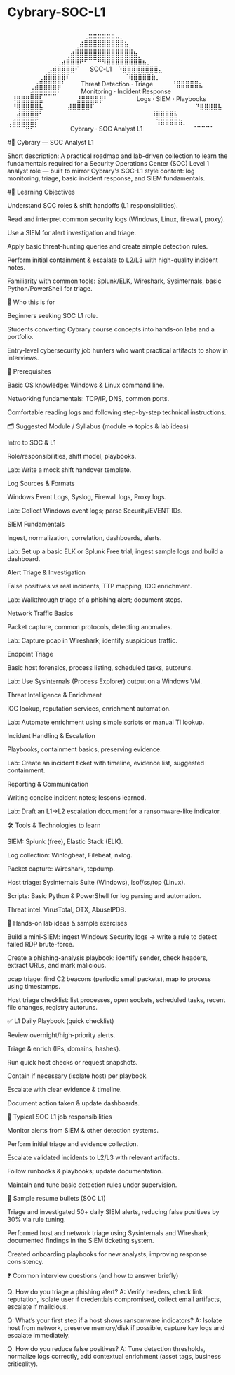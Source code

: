 # Cybrary-SOC-L1
⠀⠀⠀⠀⠀⠀⠀⠀⠀⠀⠀⠀⠀⠀⠀⠀⠀⠀⣀⣀⣀⣀⣀⣀⠀⠀⠀⠀⠀⠀⠀⠀⠀⠀⠀⠀⠀⠀⠀⠀
⠀⠀⠀⠀⠀⠀⠀⠀⠀⠀⠀⠀⠀⠀⠀⠀⢀⣴⣿⣿⣿⣿⣿⣿⣿⣦⡀⠀⠀⠀⠀⠀⠀⠀⠀⠀⠀⠀⠀⠀
⠀⠀⠀⠀⠀⠀⠀⠀⠀⠀⠀⠀⠀⠀⠀⣠⣿⣿⣿⣿⣿⣿⣿⣿⣿⣿⣿⣄⠀⠀⠀⠀⠀⠀⠀⠀⠀⠀⠀⠀
⠀⠀⠀⠀⠀⠀⠀⠀⠀⠀⠀⠀⠀⢀⣾⣿⣿⣿⣿⣿⣿⣿⣿⣿⣿⣿⣿⣿⣷⡀⠀⠀⠀⠀⠀⠀⠀⠀⠀⠀
⠀⠀⠀⠀⠀⠀⠀⠀⠀⠀⠀⢀⣴⣿⣿⣿⠟⠋⠉⠉⠛⠻⣿⣿⣿⣿⣿⣿⣿⣿⣦⡀⠀⠀⠀⠀⠀⠀⠀⠀
⠀⠀⠀⠀⠀⠀⠀⠀⠀⣠⣾⣿⣿⣿⣿⠋⠀⠀  SOC-L1   ⠀⠙⣿⣿⣿⣿⣿⣿⣿⣿⣄⠀⠀⠀⠀⠀⠀
⠀⠀⠀⠀⠀⠀⠀⢀⣾⣿⣿⣿⣿⠏⠀⠀⠀⠀⠀⠀⠀⠀⠀⠀⠀⠀⠈⢿⣿⣿⣿⣿⣷⡀⠀⠀⠀⠀⠀
⠀⠀⠀⠀⠀⠀⣰⣿⣿⣿⣿⣿⠃⠀⠀ ⠀Threat Detection · Triage ⠀ ⠀ ⠀⠘⣿⣿⣿⣿⣿⣆⠀⠀⠀⠀
⠀⠀⠀⠀⠀⣼⣿⣿⣿⣿⣿⠇⠀⠀⠀⠀ Monitoring · Incident Response⠀ ⠀ ⠀⠸⣿⣿⣿⣿⣿⣧⠀⠀⠀
⠀⠀⠀⠀⣼⣿⣿⣿⣿⡿⠃⠀⠀⠀⠀⠀⠀ Logs · SIEM · Playbooks⠀⠀⠀⠀ ⠀⠘⢿⣿⣿⣿⣿⣧⠀⠀
⠀⠀⠀⣼⣿⣿⣿⣿⠏⠀⠀⠀⠀⠀⠀⠀⠀⠀⠀⠀⠀⠀⠀⠀⠀⠀⠀⠀⠀⠀ ⠀⠙⣿⣿⣿⣿⣧⠀
⠀⠀⣼⣿⣿⣿⣿⠃⠀⠀⠀⠀⠀⠀⠀⠀⠀⠀⠀⠀⠀⠀⠀⠀⠀⠀⠀⠀⠀⠀⠀⠀⠸⣿⣿⣿⣿⣧
⢀⣾⣿⣿⣿⣿⡏⠀⠀⠀⠀⠀⠀⠀⠀⠀⠀⠀⠀⠀⠀⠀⠀⠀⠀⠀⠀⠀⠀⠀⠀⠀⠀⢹⣿⣿⣿⣿⣷⡀
⠈⠉⠉⠉⠛⠋⠁⠀⠀⠀⠀⠀⠀⠀Cybrary · SOC Analyst L1⠀⠀⠀⠀⠀⠀⠀⠀⠀⠀⠀⠈⠉⠉⠉⠁


#📘 Cybrary — SOC Analyst L1

Short description:
A practical roadmap and lab-driven collection to learn the fundamentals required for a Security Operations Center (SOC) Level 1 analyst role — built to mirror Cybrary's SOC-L1 style content: log monitoring, triage, basic incident response, and SIEM fundamentals.

#🎯 Learning Objectives

Understand SOC roles & shift handoffs (L1 responsibilities).

Read and interpret common security logs (Windows, Linux, firewall, proxy).

Use a SIEM for alert investigation and triage.

Apply basic threat-hunting queries and create simple detection rules.

Perform initial containment & escalate to L2/L3 with high-quality incident notes.

Familiarity with common tools: Splunk/ELK, Wireshark, Sysinternals, basic Python/PowerShell for triage.

🧭 Who this is for

Beginners seeking SOC L1 role.

Students converting Cybrary course concepts into hands-on labs and a portfolio.

Entry-level cybersecurity job hunters who want practical artifacts to show in interviews.

🔁 Prerequisites

Basic OS knowledge: Windows & Linux command line.

Networking fundamentals: TCP/IP, DNS, common ports.

Comfortable reading logs and following step-by-step technical instructions.

🗂️ Suggested Module / Syllabus (module → topics & lab ideas)

Intro to SOC & L1

Role/responsibilities, shift model, playbooks.

Lab: Write a mock shift handover template.

Log Sources & Formats

Windows Event Logs, Syslog, Firewall logs, Proxy logs.

Lab: Collect Windows event logs; parse Security/EVENT IDs.

SIEM Fundamentals

Ingest, normalization, correlation, dashboards, alerts.

Lab: Set up a basic ELK or Splunk Free trial; ingest sample logs and build a dashboard.

Alert Triage & Investigation

False positives vs real incidents, TTP mapping, IOC enrichment.

Lab: Walkthrough triage of a phishing alert; document steps.

Network Traffic Basics

Packet capture, common protocols, detecting anomalies.

Lab: Capture pcap in Wireshark; identify suspicious traffic.

Endpoint Triage

Basic host forensics, process listing, scheduled tasks, autoruns.

Lab: Use Sysinternals (Process Explorer) output on a Windows VM.

Threat Intelligence & Enrichment

IOC lookup, reputation services, enrichment automation.

Lab: Automate enrichment using simple scripts or manual TI lookup.

Incident Handling & Escalation

Playbooks, containment basics, preserving evidence.

Lab: Create an incident ticket with timeline, evidence list, suggested containment.

Reporting & Communication

Writing concise incident notes; lessons learned.

Lab: Draft an L1->L2 escalation document for a ransomware-like indicator.

🛠️ Tools & Technologies to learn

SIEM: Splunk (free), Elastic Stack (ELK).

Log collection: Winlogbeat, Filebeat, nxlog.

Packet capture: Wireshark, tcpdump.

Host triage: Sysinternals Suite (Windows), lsof/ss/top (Linux).

Scripts: Basic Python & PowerShell for log parsing and automation.

Threat intel: VirusTotal, OTX, AbuseIPDB.

🧪 Hands-on lab ideas & sample exercises

Build a mini-SIEM: ingest Windows Security logs → write a rule to detect failed RDP brute-force.

Create a phishing-analysis playbook: identify sender, check headers, extract URLs, and mark malicious.

pcap triage: find C2 beacons (periodic small packets), map to process using timestamps.

Host triage checklist: list processes, open sockets, scheduled tasks, recent file changes, registry autoruns.

✅ L1 Daily Playbook (quick checklist)

Review overnight/high-priority alerts.

Triage & enrich (IPs, domains, hashes).

Run quick host checks or request snapshots.

Contain if necessary (isolate host) per playbook.

Escalate with clear evidence & timeline.

Document action taken & update dashboards.

💼 Typical SOC L1 job responsibilities

Monitor alerts from SIEM & other detection systems.

Perform initial triage and evidence collection.

Escalate validated incidents to L2/L3 with relevant artifacts.

Follow runbooks & playbooks; update documentation.

Maintain and tune basic detection rules under supervision.

📝 Sample resume bullets (SOC L1)

Triage and investigated 50+ daily SIEM alerts, reducing false positives by 30% via rule tuning.

Performed host and network triage using Sysinternals and Wireshark; documented findings in the SIEM ticketing system.

Created onboarding playbooks for new analysts, improving response consistency.

❓ Common interview questions (and how to answer briefly)

Q: How do you triage a phishing alert?
A: Verify headers, check link reputation, isolate user if credentials compromised, collect email artifacts, escalate if malicious.

Q: What’s your first step if a host shows ransomware indicators?
A: Isolate host from network, preserve memory/disk if possible, capture key logs and escalate immediately.

Q: How do you reduce false positives?
A: Tune detection thresholds, normalize logs correctly, add contextual enrichment (asset tags, business criticality).
